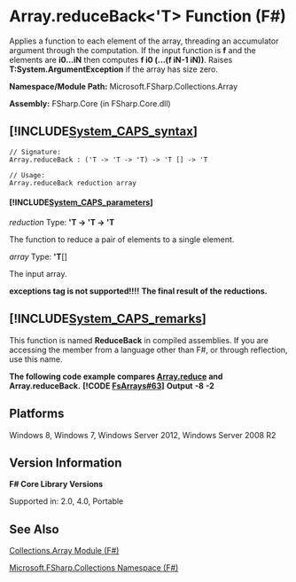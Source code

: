 # Array.reduceBack<'T> Function (F#)

Applies a function to each element of the array, threading an accumulator argument through the computation. If the input function is **f** and the elements are **i0...iN** then computes **f i0 (...(f iN-1 iN))**. Raises **T:System.ArgumentException** if the array has size zero.

**Namespace/Module Path:** Microsoft.FSharp.Collections.Array

**Assembly:** FSharp.Core (in FSharp.Core.dll)


## [!INCLUDE[System_CAPS_syntax](//System/Token/System_CAPS_syntax_md.md)]

```
// Signature:
Array.reduceBack : ('T -> 'T -> 'T) -> 'T [] -> 'T

// Usage:
Array.reduceBack reduction array
```

#### [!INCLUDE[System_CAPS_parameters](//System/Token/System_CAPS_parameters_md.md)]
*reduction*
Type: **'T -&gt; 'T -&gt; 'T**


The function to reduce a pair of elements to a single element.


*array*
Type: **'T**[[]](http://msdn.microsoft.com/en-us/library/def20292-9aae-4596-9275-b94e594f8493)


The input array.



**exceptions tag is not supported!!!!**
**The final result of the reductions.**
## [!INCLUDE[System_CAPS_remarks](//System/Token/System_CAPS_remarks_md.md)]
This function is named **ReduceBack** in compiled assemblies. If you are accessing the member from a language other than F#, or through reflection, use this name.

**The following code example compares [Array.reduce](http://msdn.microsoft.com/en-us/library/fd62a985-89fe-4f49-a9d4-0c808ac6749d) and Array.reduceBack.**
**[!CODE [FsArrays#63](../CodeSnippet/VS_Snippets_Fsharp/fsarrays/FSharp/fs/program.fs#63)]**
**Output**
**-8**
**-2**
## Platforms
Windows 8, Windows 7, Windows Server 2012, Windows Server 2008 R2


## Version Information
**F# Core Library Versions**

Supported in: 2.0, 4.0, Portable




## See Also
[Collections.Array Module &#40;F&#35;&#41;](Collections.Array+Module+28%F%2329%.md)

[Microsoft.FSharp.Collections Namespace &#40;F&#35;&#41;](Microsoft.FSharp.Collections+Namespace+28%F%2329%.md)


